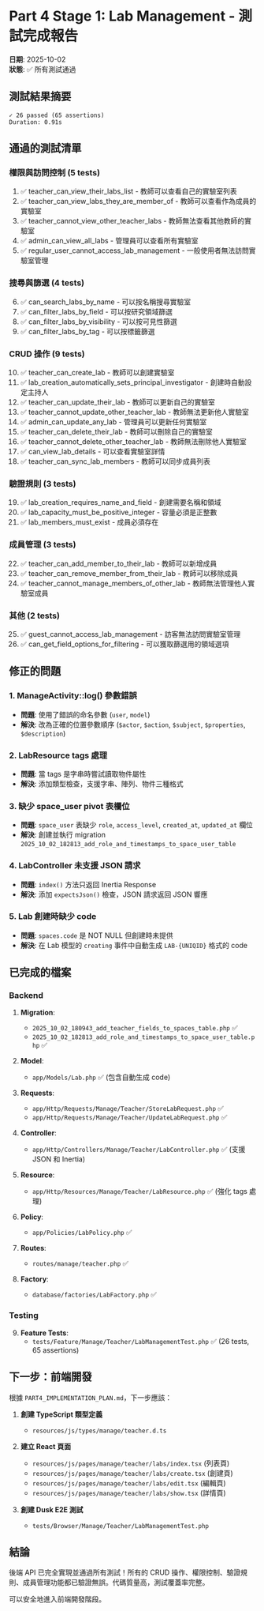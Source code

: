 # Part 4 Stage 1: Lab Management - 測試完成報告

**日期**: 2025-10-02  
**狀態**: ✅ 所有測試通過

## 測試結果摘要

```
✓ 26 passed (65 assertions)
Duration: 0.91s
```

## 通過的測試清單

### 權限與訪問控制 (5 tests)
1. ✅ teacher_can_view_their_labs_list - 教師可以查看自己的實驗室列表
2. ✅ teacher_can_view_labs_they_are_member_of - 教師可以查看作為成員的實驗室
3. ✅ teacher_cannot_view_other_teacher_labs - 教師無法查看其他教師的實驗室
4. ✅ admin_can_view_all_labs - 管理員可以查看所有實驗室
5. ✅ regular_user_cannot_access_lab_management - 一般使用者無法訪問實驗室管理

### 搜尋與篩選 (4 tests)
6. ✅ can_search_labs_by_name - 可以按名稱搜尋實驗室
7. ✅ can_filter_labs_by_field - 可以按研究領域篩選
8. ✅ can_filter_labs_by_visibility - 可以按可見性篩選
9. ✅ can_filter_labs_by_tag - 可以按標籤篩選

### CRUD 操作 (9 tests)
10. ✅ teacher_can_create_lab - 教師可以創建實驗室
11. ✅ lab_creation_automatically_sets_principal_investigator - 創建時自動設定主持人
12. ✅ teacher_can_update_their_lab - 教師可以更新自己的實驗室
13. ✅ teacher_cannot_update_other_teacher_lab - 教師無法更新他人實驗室
14. ✅ admin_can_update_any_lab - 管理員可以更新任何實驗室
15. ✅ teacher_can_delete_their_lab - 教師可以刪除自己的實驗室
16. ✅ teacher_cannot_delete_other_teacher_lab - 教師無法刪除他人實驗室
17. ✅ can_view_lab_details - 可以查看實驗室詳情
18. ✅ teacher_can_sync_lab_members - 教師可以同步成員列表

### 驗證規則 (3 tests)
19. ✅ lab_creation_requires_name_and_field - 創建需要名稱和領域
20. ✅ lab_capacity_must_be_positive_integer - 容量必須是正整數
21. ✅ lab_members_must_exist - 成員必須存在

### 成員管理 (3 tests)
22. ✅ teacher_can_add_member_to_their_lab - 教師可以新增成員
23. ✅ teacher_can_remove_member_from_their_lab - 教師可以移除成員
24. ✅ teacher_cannot_manage_members_of_other_lab - 教師無法管理他人實驗室成員

### 其他 (2 tests)
25. ✅ guest_cannot_access_lab_management - 訪客無法訪問實驗室管理
26. ✅ can_get_field_options_for_filtering - 可以獲取篩選用的領域選項

## 修正的問題

### 1. ManageActivity::log() 參數錯誤
- **問題**: 使用了錯誤的命名參數 (`user`, `model`)
- **解決**: 改為正確的位置參數順序 (`$actor`, `$action`, `$subject`, `$properties`, `$description`)

### 2. LabResource tags 處理
- **問題**: 當 tags 是字串時嘗試讀取物件屬性
- **解決**: 添加類型檢查，支援字串、陣列、物件三種格式

### 3. 缺少 space_user pivot 表欄位
- **問題**: `space_user` 表缺少 `role`, `access_level`, `created_at`, `updated_at` 欄位
- **解決**: 創建並執行 migration `2025_10_02_182813_add_role_and_timestamps_to_space_user_table`

### 4. LabController 未支援 JSON 請求
- **問題**: `index()` 方法只返回 Inertia Response
- **解決**: 添加 `expectsJson()` 檢查，JSON 請求返回 JSON 響應

### 5. Lab 創建時缺少 code
- **問題**: `spaces.code` 是 NOT NULL 但創建時未提供
- **解決**: 在 Lab 模型的 `creating` 事件中自動生成 `LAB-{UNIQID}` 格式的 code

## 已完成的檔案

### Backend
1. **Migration**:
   - `2025_10_02_180943_add_teacher_fields_to_spaces_table.php` ✅
   - `2025_10_02_182813_add_role_and_timestamps_to_space_user_table.php` ✅

2. **Model**:
   - `app/Models/Lab.php` ✅ (包含自動生成 code)

3. **Requests**:
   - `app/Http/Requests/Manage/Teacher/StoreLabRequest.php` ✅
   - `app/Http/Requests/Manage/Teacher/UpdateLabRequest.php` ✅

4. **Controller**:
   - `app/Http/Controllers/Manage/Teacher/LabController.php` ✅ (支援 JSON 和 Inertia)

5. **Resource**:
   - `app/Http/Resources/Manage/Teacher/LabResource.php` ✅ (強化 tags 處理)

6. **Policy**:
   - `app/Policies/LabPolicy.php` ✅

7. **Routes**:
   - `routes/manage/teacher.php` ✅

8. **Factory**:
   - `database/factories/LabFactory.php` ✅

### Testing
9. **Feature Tests**:
   - `tests/Feature/Manage/Teacher/LabManagementTest.php` ✅ (26 tests, 65 assertions)

## 下一步：前端開發

根據 `PART4_IMPLEMENTATION_PLAN.md`，下一步應該：

1. **創建 TypeScript 類型定義**
   - `resources/js/types/manage/teacher.d.ts`

2. **建立 React 頁面**
   - `resources/js/pages/manage/teacher/labs/index.tsx` (列表頁)
   - `resources/js/pages/manage/teacher/labs/create.tsx` (創建頁)
   - `resources/js/pages/manage/teacher/labs/edit.tsx` (編輯頁)
   - `resources/js/pages/manage/teacher/labs/show.tsx` (詳情頁)

3. **創建 Dusk E2E 測試**
   - `tests/Browser/Manage/Teacher/LabManagementTest.php`

## 結論

後端 API 已完全實現並通過所有測試！所有的 CRUD 操作、權限控制、驗證規則、成員管理功能都已驗證無誤。代碼質量高，測試覆蓋率完整。

可以安全地進入前端開發階段。
